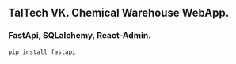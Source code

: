 ## TalTech VK. Chemical Warehouse WebApp.
### FastApi, SQLalchemy, React-Admin.

```pip install fastapi```
